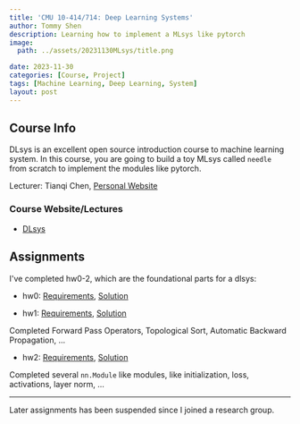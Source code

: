 ```yaml
---
title: 'CMU 10-414/714: Deep Learning Systems'
author: Tommy Shen
description: Learning how to implement a MLsys like pytorch
image:
  path: ../assets/20231130MLsys/title.png

date: 2023-11-30
categories: [Course, Project]
tags: [Machine Learning, Deep Learning, System]
layout: post
---
```


## Course Info

DLsys is an excellent open source introduction course to machine learning system. In this course, you are going to build a toy MLsys called `needle` from scratch to implement the modules like pytorch.

Lecturer: Tianqi Chen, [Personal Website](https://tqchen.com/)

### Course Website/Lectures

- [DLsys](https://dlsyscourse.org/)

## Assignments

I've completed hw0-2, which are the foundational parts for a dlsys:

- hw0: [Requirements](https://github.com/dlsyscourse/hw0/blob/main/hw0.ipynb), [Solution](https://github.com/Ghostlikei/dlsys_hw0)

- hw1: [Requirements](https://github.com/dlsyscourse/hw1/blob/main/hw1.ipynb), [Solution](https://github.com/Ghostlikei/dlsys_hw1)

Completed Forward Pass Operators, Topological Sort, Automatic Backward Propagation, ...

- hw2: [Requirements](https://github.com/dlsyscourse/hw2/blob/main/hw2.ipynb), [Solution](https://github.com/Ghostlikei/dlsys_hw2)

Completed several `nn.Module` like modules, like initialization, loss, activations, layer norm, ...

---

Later assignments has been suspended since I joined a research group.